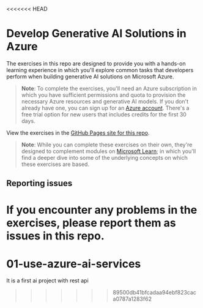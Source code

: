 <<<<<<< HEAD
# Develop Generative AI Solutions in Azure

The exercises in this repo are designed to provide you with a hands-on learning experience in which you'll explore common tasks that developers perform when building generative AI solutions on Microsoft Azure.

> **Note**: To complete the exercises, you'll need an Azure subscription in which you have sufficient permissions and quota to provision the necessary Azure resources and generative AI models. If you don't already have one, you can sign up for an [Azure account](https://azure.microsoft.com/free). There's a free trial option for new users that includes credits for the first 30 days.

View the exercises in the [GitHub Pages site for this repo](https://microsoftlearning.github.io/mslearn-ai-services/).


> **Note**: While you can complete these exercises on their own, they're designed to complement modules on [Microsoft Learn](https://learn.microsoft.com/training/paths/get-started-azure-ai/); in which you'll find a deeper dive into some of the underlying concepts on which these exercises are based.

## Reporting issues

If you encounter any problems in the exercises, please report them as **issues** in this repo.
=======
# 01-use-azure-ai-services
It is a first ai project with rest api
>>>>>>> 89500db41bfcadaa94ebf823caca0787a1283f62
